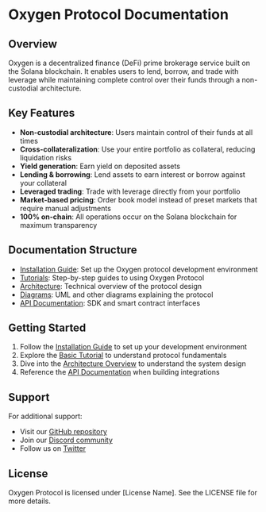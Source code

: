 # Oxygen Protocol Documentation

## Overview

Oxygen is a decentralized finance (DeFi) prime brokerage service built on the Solana blockchain. It enables users to lend, borrow, and trade with leverage while maintaining complete control over their funds through a non-custodial architecture.

## Key Features

- **Non-custodial architecture**: Users maintain control of their funds at all times
- **Cross-collateralization**: Use your entire portfolio as collateral, reducing liquidation risks
- **Yield generation**: Earn yield on deposited assets
- **Lending & borrowing**: Lend assets to earn interest or borrow against your collateral
- **Leveraged trading**: Trade with leverage directly from your portfolio
- **Market-based pricing**: Order book model instead of preset markets that require manual adjustments
- **100% on-chain**: All operations occur on the Solana blockchain for maximum transparency

## Documentation Structure

- [Installation Guide](./guides/installation.md): Set up the Oxygen protocol development environment
- [Tutorials](./tutorials/README.md): Step-by-step guides to using Oxygen Protocol
- [Architecture](./architecture/README.md): Technical overview of the protocol design
- [Diagrams](./diagrams/README.md): UML and other diagrams explaining the protocol
- [API Documentation](./api/README.md): SDK and smart contract interfaces

## Getting Started

1. Follow the [Installation Guide](./guides/installation.md) to set up your development environment
2. Explore the [Basic Tutorial](./tutorials/basic-usage.md) to understand protocol fundamentals
3. Dive into the [Architecture Overview](./architecture/overview.md) to understand the system design
4. Reference the [API Documentation](./api/README.md) when building integrations

## Support

For additional support:

- Visit our [GitHub repository](https://github.com/oxygen-protocol/oxygen)
- Join our [Discord community](https://discord.gg/oxygen)
- Follow us on [Twitter](https://twitter.com/oxygen_protocol)

## License

Oxygen Protocol is licensed under [License Name]. See the LICENSE file for more details.